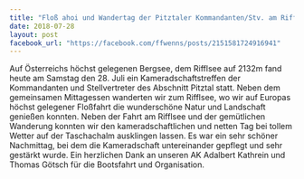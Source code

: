 ```yaml
---
title: "Floß ahoi und Wandertag der Pitztaler Kommandanten/Stv. am Rifflsee..."
date: 2018-07-28
layout: post
facebook_url: "https://facebook.com/ffwenns/posts/2151581724916941"
---
```


Auf Österreichs höchst gelegenen Bergsee, dem Rifflsee auf 2132m fand heute am Samstag den 28. Juli ein Kameradschaftstreffen der Kommandanten und Stellvertreter des Abschnitt Pitztal statt. Neben dem gemeinsamen Mittagessen wanderten wir zum Rifflsee, wo wir auf Europas höchst gelegener Floßfahrt die wunderschöne Natur und Landschaft genießen konnten. Neben der Fahrt am Rifflsee und der gemütlichen Wanderung konnten wir den kameradschaftlichen und netten Tag bei tollem Wetter auf der Taschachalm ausklingen lassen. Es war ein sehr schöner Nachmittag, bei dem die Kameradschaft untereinander gepflegt und sehr gestärkt wurde. Ein herzlichen Dank an unseren AK Adalbert Kathrein und Thomas Götsch für die Bootsfahrt und Organisation.